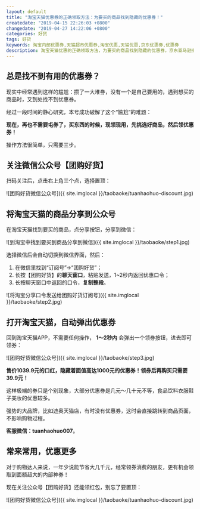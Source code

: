 ```yaml
---
layout: default
title: "淘宝天猫优惠券的正确领取方法：为要买的商品找到隐藏的优惠券！"
createdate: "2019-04-15 22:26:03 +0800"
changedate: "2019-04-27 14:22:06 +0800"
categories: 好货
tags: 好货
keywords: 淘宝内部优惠券,天猫超市优惠券,淘宝优惠,天猫优惠,京东优惠券,优惠券
description: 淘宝天猫优惠的正确领取方法，为要买的商品找到隐藏的优惠券，京东亚马逊拼多多唯品会准备中
---
```


## 总是找不到有用的优惠券？

现实中经常遇到这样的尴尬：攒了一大堆券，没有一个是自己要用的，遇到想买的商品时，又到处找不到优惠券。

经过一段时间的静心研究，本号成功破解了这个“尴尬”的难题：

**现在，再也不需要屯券了，买东西的时候，现领现用，先挑选好商品，然后领优惠券！**

操作方法很简单，只需要三步。

## 关注微信公众号【团购好货】

扫码关注后，点击右上角三个点，选择置顶：

![团购好货微信公众号]({{ site.imglocal }}/taobaoke/tuanhaohuo-discount.jpg)

## 将淘宝天猫的商品分享到公众号

在淘宝天猫找到要买的商品，点分享按钮，分享到微信：

![到淘宝中找到要买到商品分享到微信]({{ site.imglocal }}/taobaoke/step1.jpg)

选择微信后会自动切换到微信界面，然后：

1. 在微信里找到“订阅号”->“团购好货”；
2. 长按【团购好货】的**聊天窗口**，粘贴发送，1~2秒内返回优惠口令；
3. 长按聊天窗口中返回的口令，**复制整段**。

![将淘宝分享口令发送给团购好货订阅号]({{ site.imglocal }}/taobaoke/step2.jpg)

## 打开淘宝天猫，自动弹出优惠券

回到淘宝天猫APP，不需要任何操作， **1～2秒内** 会弹出一个领券按钮，进去即可领券：

![团购好货微信公众号]({{ site.imglocal }}/taobaoke/step3.jpg)

**售价1039.9元的口红，隐藏着面值高达1000元的优惠券！领券后再购买只需要39.9元！**

这样极端的券只是个别现象，大部分优惠券是几元～几十元不等，食品饮料衣服鞋子美妆的优惠较多。

强势的大品牌，比如迪奥天猫店，有时没有优惠券，这时会直接跳转到商品页面，不影响购物过程。

**客服微信：tuanhaohuo007**。

## 常来常用，优惠更多

对于购物达人来说，一年少说能节省大几千元，经常领券消费的朋友，更有机会领取到面额超大的内部神券！

现在关注公众号【团购好货】还能领红包，别忘了要置顶：

![团购好货微信公众号]({{ site.imglocal }}/taobaoke/tuanhaohuo-discount.jpg)
